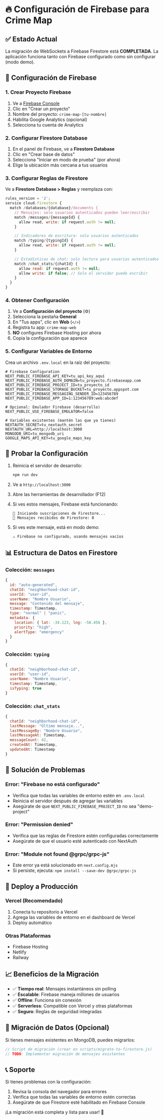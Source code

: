 # 🔥 Configuración de Firebase para Crime Map

## ✅ Estado Actual

La migración de WebSockets a Firebase Firestore está **COMPLETADA**. La aplicación funciona tanto con Firebase configurado como sin configurar (modo demo).

## 🚀 Configuración de Firebase

### 1. Crear Proyecto Firebase

1. Ve a [Firebase Console](https://console.firebase.google.com)
2. Clic en "Crear un proyecto"
3. Nombre del proyecto: `crime-map-[tu-nombre]`
4. Habilita Google Analytics (opcional)
5. Selecciona tu cuenta de Analytics

### 2. Configurar Firestore Database

1. En el panel de Firebase, ve a **Firestore Database**
2. Clic en "Crear base de datos"
3. Selecciona "Iniciar en modo de prueba" (por ahora)
4. Elige la ubicación más cercana a tus usuarios

### 3. Configurar Reglas de Firestore

Ve a **Firestore Database > Reglas** y reemplaza con:

```javascript
rules_version = '2';
service cloud.firestore {
  match /databases/{database}/documents {
    // Mensajes: solo usuarios autenticados pueden leer/escribir
    match /messages/{messageId} {
      allow read, write: if request.auth != null;
    }

    // Indicadores de escritura: solo usuarios autenticados
    match /typing/{typingId} {
      allow read, write: if request.auth != null;
    }

    // Estadísticas de chat: solo lectura para usuarios autenticados
    match /chat_stats/{chatId} {
      allow read: if request.auth != null;
      allow write: if false; // Solo el servidor puede escribir
    }
  }
}
```

### 4. Obtener Configuración

1. Ve a **Configuración del proyecto** (⚙️)
2. Selecciona la pestaña **General**
3. En "Tus apps", clic en **Web** (`</>`)
4. Registra tu app: `crime-map-web`
5. **NO** configures Firebase Hosting por ahora
6. Copia la configuración que aparece

### 5. Configurar Variables de Entorno

Crea un archivo `.env.local` en la raíz del proyecto:

```env
# Firebase Configuration
NEXT_PUBLIC_FIREBASE_API_KEY=tu_api_key_aquí
NEXT_PUBLIC_FIREBASE_AUTH_DOMAIN=tu_proyecto.firebaseapp.com
NEXT_PUBLIC_FIREBASE_PROJECT_ID=tu_proyecto_id
NEXT_PUBLIC_FIREBASE_STORAGE_BUCKET=tu_proyecto.appspot.com
NEXT_PUBLIC_FIREBASE_MESSAGING_SENDER_ID=123456789
NEXT_PUBLIC_FIREBASE_APP_ID=1:123456789:web:abcdef

# Opcional: Emulador Firebase (desarrollo)
NEXT_PUBLIC_USE_FIREBASE_EMULATOR=false

# Variables existentes (mantén las que ya tienes)
NEXTAUTH_SECRET=tu_nextauth_secret
NEXTAUTH_URL=http://localhost:3000
MONGODB_URI=tu_mongodb_uri
GOOGLE_MAPS_API_KEY=tu_google_maps_key
```

## 🧪 Probar la Configuración

1. Reinicia el servidor de desarrollo:
   ```bash
   npm run dev
   ```

2. Ve a `http://localhost:3000`

3. Abre las herramientas de desarrollador (F12)

4. Si ves estos mensajes, Firebase está funcionando:
   ```
   🚀 Iniciando suscripciones de Firestore...
   📨 Mensajes recibidos de Firestore: 0
   ```

5. Si ves este mensaje, está en modo demo:
   ```
   ⚠️ Firebase no configurado, usando mensajes vacíos
   ```

## 📊 Estructura de Datos en Firestore

### Colección: `messages`
```javascript
{
  id: "auto-generated",
  chatId: "neighborhood-chat-id",
  userId: "user-id",
  userName: "Nombre Usuario",
  message: "Contenido del mensaje",
  timestamp: Timestamp,
  type: "normal" | "panic",
  metadata: {
    location: { lat: -34.123, lng: -58.456 },
    priority: "high",
    alertType: "emergency"
  }
}
```

### Colección: `typing`
```javascript
{
  chatId: "neighborhood-chat-id",
  userId: "user-id",
  userName: "Nombre Usuario",
  timestamp: Timestamp,
  isTyping: true
}
```

### Colección: `chat_stats`
```javascript
{
  chatId: "neighborhood-chat-id",
  lastMessage: "Último mensaje...",
  lastMessageBy: "Nombre Usuario",
  lastMessageAt: Timestamp,
  messageCount: 42,
  createdAt: Timestamp,
  updatedAt: Timestamp
}
```

## 🔧 Solución de Problemas

### Error: "Firebase no está configurado"
- Verifica que todas las variables de entorno estén en `.env.local`
- Reinicia el servidor después de agregar las variables
- Asegúrate de que `NEXT_PUBLIC_FIREBASE_PROJECT_ID` no sea "demo-project"

### Error: "Permission denied"
- Verifica que las reglas de Firestore estén configuradas correctamente
- Asegúrate de que el usuario esté autenticado con NextAuth

### Error: "Module not found @grpc/grpc-js"
- Este error ya está solucionado en `next.config.mjs`
- Si persiste, ejecuta: `npm install --save-dev @grpc/grpc-js`

## 🚀 Deploy a Producción

### Vercel (Recomendado)
1. Conecta tu repositorio a Vercel
2. Agrega las variables de entorno en el dashboard de Vercel
3. Deploy automático

### Otras Plataformas
- Firebase Hosting
- Netlify
- Railway

## 📈 Beneficios de la Migración

- ✅ **Tiempo real**: Mensajes instantáneos sin polling
- ✅ **Escalable**: Firebase maneja millones de usuarios
- ✅ **Offline**: Funciona sin conexión
- ✅ **Serverless**: Compatible con Vercel y otras plataformas
- ✅ **Seguro**: Reglas de seguridad integradas

## 🔄 Migración de Datos (Opcional)

Si tienes mensajes existentes en MongoDB, puedes migrarlos:

```javascript
// Script de migración (crear en scripts/migrate-to-firestore.js)
// TODO: Implementar migración de mensajes existentes
```

## 📞 Soporte

Si tienes problemas con la configuración:
1. Revisa la consola del navegador para errores
2. Verifica que todas las variables de entorno estén correctas
3. Asegúrate de que Firestore esté habilitado en Firebase Console

¡La migración está completa y lista para usar! 🎉
